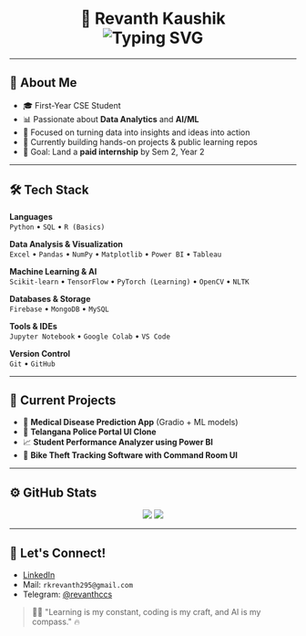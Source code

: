 <h1 align="center">
  🤖 Revanth Kaushik <br>
  <img src="https://readme-typing-svg.demolab.com/?lines=Data+Analytics+%7C+AI%2FML+Explorer;Pythonic+Mind+at+Work;Building+Real+World+Projects...&center=true&width=500&height=30&color=00BFFF&vCenter=true&pause=1000&size=22" alt="Typing SVG" />
</h1>

---

## 🚀 About Me
- 🎓 First-Year CSE Student  
- 📊 Passionate about **Data Analytics** and **AI/ML**  
- 🧠 Focused on turning data into insights and ideas into action  
- 🔭 Currently building hands-on projects & public learning repos  
- 🎯 Goal: Land a **paid internship** by Sem 2, Year 2

---

## 🛠️ Tech Stack

**Languages**  
`Python` • `SQL` • `R (Basics)`

**Data Analysis & Visualization**  
`Excel` • `Pandas` • `NumPy` • `Matplotlib` • `Power BI` • `Tableau`

**Machine Learning & AI**  
`Scikit-learn` • `TensorFlow` • `PyTorch (Learning)` • `OpenCV` • `NLTK`

**Databases & Storage**  
`Firebase` • `MongoDB` • `MySQL`

**Tools & IDEs**  
`Jupyter Notebook` • `Google Colab` • `VS Code`

**Version Control**  
`Git` • `GitHub`

---

## 📌 Current Projects
- 🔬 **Medical Disease Prediction App** (Gradio + ML models)
- 📍 **Telangana Police Portal UI Clone**
- 📈 **Student Performance Analyzer using Power BI**
- 🧭 **Bike Theft Tracking Software with Command Room UI**

---

## ⚙️ GitHub Stats
<p align="center">
  <img src="https://github-readme-stats.vercel.app/api?username=revanthkaushik&show_icons=true&theme=tokyonight" />
  <img src="https://github-readme-streak-stats.herokuapp.com/?user=revanthkaushik&theme=tokyonight" />
</p>

---

## 💬 Let's Connect!
- [LinkedIn](https://www.linkedin.com/in/your-profile)  
- Mail: `rkrevanth295@gmail.com`  
- Telegram: [@revanthccs](https://t.me/revanthccs)  

> 👨‍💻 "Learning is my constant, coding is my craft, and AI is my compass." 🔥

